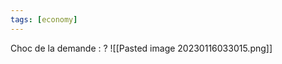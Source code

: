 ```yaml
---
tags: [economy] 
---
```

Choc de la demande :
?
![[Pasted image 20230116033015.png]]
<!--SR:!2023-02-25,4,270-->